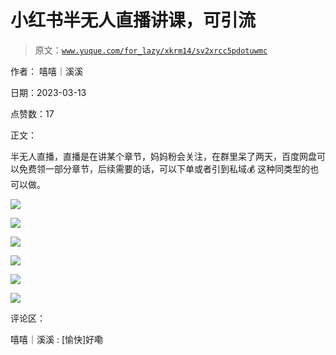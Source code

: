 # 小红书半无人直播讲课，可引流

> 原文：[`www.yuque.com/for_lazy/xkrm14/sv2xrcc5pdotuwmc`](https://www.yuque.com/for_lazy/xkrm14/sv2xrcc5pdotuwmc)

作者： 嘻嘻｜溪溪

日期：2023-03-13

点赞数：17

正文：

半无人直播，直播是在讲某个章节，妈妈粉会关注，在群里呆了两天，百度网盘可以免费领一部分章节，后续需要的话，可以下单或者引到私域💰 这种同类型的也可以做。

![](img/ae9039d2a3946e18dabf345899938372.png)  

![](img/1b975343d1684d9a1b5523f9d1415db5.png)  

![](img/1a2b027b528702412488a125327c58b4.png)  

![](img/f8e64c0d63b2ba4dc7cc89cc22f07cba.png)  

![](img/13f899dfac68d915402dd9f928e65957.png)  

![](img/a4f0d023b6daac0e668c544837610f82.png)  

评论区：

嘻嘻｜溪溪 : [愉快]好嘞



